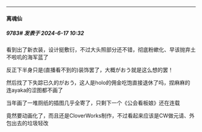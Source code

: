 ﻿
*****

####  离魂仙  
##### 9783#       发表于 2024-6-17 10:32

看到出了新衣装，设计挺敷衍，不过大头照部分还不错，彻底粉嫰化、早该抛弃土不啦叽的海军蓝了

反正下半身只是(直播看不到的)装饰罢了，大概がおう就是这么想的罢！

然后找了下失踪已久的がおう，这人是holo的佣金吃饱直接退休了吗，捏麻麻的 连ayaka的涩图都不画了

当年画了一堆厕纸的插图几乎全寄了，只剩下一个《公会看板娘》还在连载

竟然要动画化了，而且还是CloverWorks制作，不过看起来应该是CW做元请、外包出去的垃圾轻改

